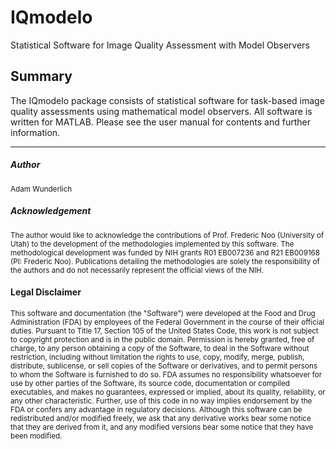 # IQmodelo
Statistical Software for Image Quality Assessment with Model Observers

## Summary
The IQmodelo package consists of statistical software for task-based image quality assessments using mathematical model observers. All software is written for MATLAB. Please see the user manual for contents and further information. 

<hr>

##### Author
<sup>Adam Wunderlich</sup>

##### Acknowledgement
<sup>
The author would like to acknowledge the contributions of Prof. Frederic Noo (University of Utah) to the development of the methodologies implemented by this software. The methodological development was funded by NIH grants R01 EB007236 and R21 EB009168 (PI: Frederic Noo). Publications detailing the methodologies are solely the responsibility of the authors and do not necessarily represent the official views of the NIH.
</sup>

#### Legal Disclaimer
<sup>This software and documentation (the "Software") were developed at the Food and Drug Administration (FDA) by employees of the Federal Government in the course of their official duties. Pursuant to Title 17, Section 105 of the United States Code, this work is not subject to copyright protection and is in the public domain. Permission is hereby granted, free of charge, to any person obtaining a copy of the Software, to deal in the Software without restriction, including without limitation the rights to use, copy, modify, merge, publish, distribute, sublicense, or sell copies of the Software or derivatives, and to permit persons to whom the Software is furnished to do so. FDA assumes no responsibility whatsoever for use by other parties of the Software, its source code, documentation or compiled executables, and makes no guarantees, expressed or implied, about its quality, reliability, or any other characteristic. Further, use of this code in no way implies endorsement by the FDA or confers any advantage in regulatory decisions. Although this software can be redistributed and/or modified freely, we ask that any derivative works bear some notice that they are derived from it, and any modified versions bear some notice that they have been modified. 
</sup>
